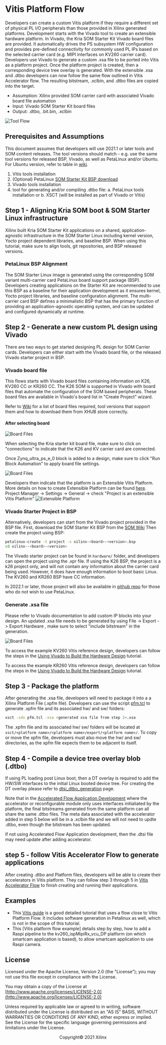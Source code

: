 # Vitis Platform Flow

Developers can create a custom Vitis platform if they require a different set of physical PL I/O peripherals than those provided in Xilinx generated platforms. Development starts with the Vivado tool to create an extensible hardware platform. In Vivado, the Kria SOM Starter Kit Vivado board files are provided. It automatically drives the PS subsystem HW configuration and provides pre-defined connectivity for commonly used PL IPs based on the selected carrier card (e.g. MIPI interfaces on KV260 carrier card). Developers use Vivado to generate a custom .xsa file to be ported into Vitis as a platform project. Once the platform project is created, then a corresponding device tree overlay is generated. With the extensible .xsa and .dtbo developers can now follow the same flow outlined in Vitis Accelerator flow. The resulting bitstream, .xclbin, and .dtbo files are copied into the target.

* Assumption: Xilinx provided SOM carrier card with associated Vivado board file automation
* Input: Vivado SOM Starter Kit board files
* Output: .dtbo, .bit.bin, .xclbin

![Tool Flow](./media/tool_flow_vitis_platform.PNG)

## Prerequisites and Assumptions

This document assumes that developers will use 2021.1 or later tools and SOM content releases. The tool versions should match - e.g. use the same tool versions for released BSP, Vivado, as well as PetaLinux and/or Ubuntu. For Ubuntu version, refer to table in [wiki](https://xilinx-wiki.atlassian.net/wiki/spaces/A/pages/1641152513/Kria+K26+SOM#Ubuntu-LTS).

1. Vitis tools installation
2. (Optional) PetaLinux [SOM Starter Kit BSP download](https://xilinx-wiki.atlassian.net/wiki/spaces/A/pages/1641152513/Kria+K26+SOM#PetaLinux-Board-Support-Packages)
3. Vivado tools installation
4. tool for generating and/or compiling .dtbo file: a. PetaLinux tools installation or b. XSCT (will be installed as part of Vivado or Vitis)

## Step 1 - Aligning Kria SOM boot & SOM Starter Linux infrastructure

Xilinx built Kria SOM Starter Kit applications on a shared, application-agnostic infrastructure in the SOM Starter Linux including kernel version, Yocto project dependent libraries, and baseline BSP. When using this tutorial, make sure to align tools, git repositories, and BSP released versions.

### PetaLinux BSP Alignment

The SOM Starter Linux image is generated using the corresponding SOM variant multi-carrier card PetaLinux board support package (BSP). Developers creating applications on the Starter Kit are recommended to use this BSP as a baseline for their application development as it ensures kernel, Yocto project libraries, and baseline configuration alignment. The multi-carrier card BSP defines a minimalistic BSP that has the primary function of providing an application-agnostic operating system, and can be updated and configured dynamically at runtime.

## Step 2 - Generate a new custom PL design using Vivado

There are two ways to get started designing PL design for SOM Carrier cards. Developers can either start with the Vivado board file, or the released Vivado starter project in BSP.

### Vivado board file

This flows starts with Vivado board files containing information on K26, KV260 CC or KR260 CC. The K26 SOM is supported in Vivado with board files that automate the configuration of the SOM based peripherals. These board files are available in Vivado's board list in "Create Project" wizard.

Refer to [Wiki](https://xilinx-wiki.atlassian.net/wiki/spaces/A/pages/1641152513/Kria+K26+SOM#Vivado-Board-Support-Packages) for a list of board files required, tool versions that support them and how to download them from XHUB store correctly. 

#### After selecting board

![Board Files](./media/tool_flow_boardfile.PNG)

When selecting the Kria starter kit board file, make sure to click on "connections" to indicate that the K26 and KV carrier card are connected.

Once Zynq_ultra_ps_e_0 block is added to a design, make sure to click "Run Block Automation" to apply board file settings.

![Board Files](./media/tool_flow_block_automation_marked.PNG)

Developers then indicate that the platform is an Extensible Vitis Platform. More details on how to create Extensible Platform can be found [here](https://www.xilinx.com/html_docs/xilinx2021_1/vitis_doc/create_embedded_platforms.html).
Project Manager -> Settings -> General -> check "Project is an extensible Vitis Platform"
![Extensible Platform](./media/extensible_check.PNG)

### Vivado Starter Project in BSP

Alternatively, developers can start from the Vivado project provided in the BSP file.
First, download the SOM Starter Kit BSP from the [SOM Wiki](https://xilinx-wiki.atlassian.net/wiki/spaces/A/pages/1641152513/Kria+K26+SOM#PetaLinux-Board-Support-Packages)
Then create the project using BSP:

```bash
petalinux-create -t project -s xilinx-<board>-<version>.bsp
cd xilinx--<board>-<version>
```

The Vivado starter project can be found in ```hardware/``` folder, and developers can open the project using the .xpr file. If using the K26 BSP, the project is a k26 project only, and will not contain any information about the carrier card being used. However, it does have enough information to boot basic Linux. The KV260 and KR260 BSP have CC information.

In 2022.1 or later, those project will also be available in [github repo](https://github.com/Xilinx/kria-base-hardware) for those who do not wish to use PetaLinux.

### Generate .xsa file

Please refer to Vivado documentation to add custom IP blocks into your design. An updated .xsa file needs to be generated by using File -> Export -> Export Hardware , make sure to select "include bitstream" in the generation.

![Board Files](./media/tool_flow_xsa_gen.PNG)

To access the example KV260 Vitis reference design, developers can follow the steps in the [Using Vivado to Build the Hardware Design](https://xilinx.github.io/kria-apps-docs/kv260/2022.1/build/html/docs/build_vivado_design.html) tutorial.

To access the example KR260 Vitis reference design, developers can follow the steps in the [Using Vivado to Build the Hardware Design](https://xilinx.github.io/kria-apps-docs/kr260/build/html/docs/build_vivado_design.html) tutorial.

## Step 3 - Package the platform

After generating the .xsa file, developers will need to package it into a a Xilinx Platform File (.xpfm file). Developers can use the script [pfm.tcl](https://github.com/Xilinx/vck190-base-trd/blob/2022.1/platforms/scripts/pfm.tcl)  to generate .xpfm file and its associated hw/ and sw/ folders:

```bash
xsct -sdx pfm.tcl -xsa <generated xsa file from step 2>.xsa
```

The .xpfm file and its associated hw/ sw/ folders will be located at ```xsct/<platform name>/<platform name>/export/<platform name>/```.  To copy or move the xpfm file, developers must also move the hw/ and sw/ directories, as the xpfm file expects them to be adjacent to itself.

## Step 4 - Compile a device tree overlay blob (.dtbo)

If using PL loading post Linux boot, then a DT overlay is required to add the HW/SW interfaces to the initial Linux booted device tree. For creating the DT overlay please refer to [dtsi_dtbo_generation](./dtsi_dtbo_generation.md) page.

Note that in the [Accelerated Flow Application Development](https://docs.xilinx.com/r/en-US/ug1393-vitis-application-acceleration/Setting-Up-the-Environment-to-Run-the-Vitis-Software-Platform) where the accelerator or reconfigurable module only uses interfaces initialiated by the platform, the final bitstreams generated from the same platform can all share the same .dtbo files. The meta data associated with the accelerator added in step 5 below will be in a .xclbin file and we will not need to updte .dtbo, even though the bitstream has been updated.

If not using Accelerated Flow Application development, then the .dtsi file may need update after adding accelerator.

## step 5 - follow Vitis Accelerator Flow to generate applications

After creating .dtbo and Platform files, developers will be able to create their accelerators in Vitis platform. They can follow step 3 through 5 in [Vitis Accelerator Flow](./vitis_accel_flow.md) to finish creating and running their applications.

## Examples

* This [Vitis guide](https://github.com/Xilinx/Vitis-Tutorials/blob/2022.1/Vitis_Platform_Creation/Design_Tutorials/01-Edge-KV260/README.md) is a good detailed tutorial that uses a flow close to Vitis Platform Flow. It includes software generation in Petalinux as well, which is not in the scope of this tutorial.
* This [Vitis platform flow example] details step by step, how to add a Raspi pipeline to the kv260_ispMipiRx_vcu_DP platform (on which smartcam application is based), to allow smartcam application to use Raspi camera.

## License

Licensed under the Apache License, Version 2.0 (the "License"); you may not use this file except in compliance with the License.

You may obtain a copy of the License at
[http://www.apache.org/licenses/LICENSE-2.0](http://www.apache.org/licenses/LICENSE-2.0)

Unless required by applicable law or agreed to in writing, software distributed under the License is distributed on an "AS IS" BASIS, WITHOUT WARRANTIES OR CONDITIONS OF ANY KIND, either express or implied. See the License for the specific language governing permissions and limitations under the License.

<p align="center">Copyright&copy; 2021 Xilinx</p>
